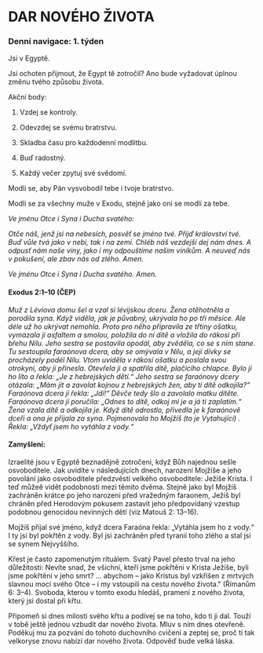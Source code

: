 # DAR NOVÉHO ŽIVOTA

### Denní navigace: 1. týden

Jsi v Egyptě.

Jsi ochoten přijmout, že Egypt tě zotročil? Ano bude vyžadovat úplnou změnu tvého způsobu života.

Akční body:
1. Vzdej se kontroly.

2. Odevzdej se svému bratrstvu.

3. Skladba času pro každodenní modlitbu.

4. Buď radostný.

5. Každý večer zpytuj své svědomí.

Modli se, aby Pán vysvobodil tebe i tvoje bratrstvo.

Modli se za všechny muže v Exodu, stejně jako oni se modlí za tebe.

*Ve jménu Otce i Syna i Ducha svatého:*

*Otče náš, jenž jsi na nebesích,*
*posvěť se jméno tvé.*
*Přijď království tvé.*
*Buď vůle tvá jako v nebi, tak i na zemi.*
*Chléb náš vezdejší dej nám dnes.*
*A odpusť nám naše viny,*
*jako i my odpouštíme našim viníkům.*
*A neuveď nás v pokušení,*
*ale zbav nás od zlého.*
*Amen.*

*Ve jménu Otce i Syna i Ducha svatého. Amen.*

#### Exodus 2:1–10 (ČEP)
*Muž z Léviova domu šel a vzal si lévijskou dceru. Žena otěhotněla a porodila syna. Když viděla, jak je půvabný, ukrývala ho po tři měsíce. Ale déle už ho ukrývat nemohla. Proto pro něho připravila ze třtiny ošatku, vymazala ji asfaltem a smolou, položila do ní dítě a vložila do rákosí při břehu Nilu. Jeho sestra se postavila opodál, aby zvěděla, co se s ním stane. Tu sestoupila faraónova dcera, aby se omývala v Nilu, a její dívky se procházely podél Nilu. Vtom uviděla v rákosí ošatku a poslala svou otrokyni, aby ji přinesla. Otevřela ji a spatřila dítě, plačícího chlapce. Bylo jí ho líto a řekla: „Je z hebrejských dětí.“ Jeho sestra se faraónovy dcery otázala: „Mám jít a zavolat kojnou z hebrejských žen, aby ti dítě odkojila?“ Faraónova dcera jí řekla: „Jdi!“ Děvče tedy šlo a zavolalo matku dítěte. Faraónova dcera jí poručila: „Odnes to dítě, odkoj mi je a já ti zaplatím.“ Žena vzala dítě a odkojila je. Když dítě odrostlo, přivedla je k faraónově dceři a ona je přijala za syna. Pojmenovala ho Mojžíš (to je Vytahující) . Řekla: „Vždyť jsem ho vytáhla z vody.“*

#### Zamyšlení:
Izraelité jsou v Egyptě beznadějně zotročeni, když Bůh najednou sešle osvoboditele. Jak uvidíte v následujících dnech, narození Mojžíše a jeho povolání jako osvoboditele předzvěstí velkého osvoboditele: Ježíše Krista. I teď můžeě vidět podobnosti mezi těmito dvěma. Stejně jako byl Mojžíš zachráněn krátce po jeho narození před vražedným faraonem, Ježíš byl chráněn před Herodovým pokusem zastavit jeho předpovídaný vzestup podobnou genocidou nevinných dětí (viz Matouš 2: 13–16).

Mojžíš přijal své jméno, když dcera Faraóna řekla: „Vytáhla jsem ho z vody.“ I ty jsi byl pokřtěn z vody. Byl jsi zachráněn před tyranií toho zlého a stal jsi se synem Nejvyššího.

Křest je často zapomenutým rituálem. Svatý Pavel přesto trval na jeho důležitosti: Nevíte snad, že všichni, kteří jsme pokřtěni v Krista Ježíše, byli jsme pokřtěni v jeho smrt? ... abychom – jako Kristus byl vzkříšen z mrtvých slavnou mocí svého Otce – i my vstoupili na cestu nového života." (Římanům 6: 3–4). Svoboda, kterou v tomto exodu hledáš, pramení z nového života, který jsi dostal při křtu.

Připomeň si dnes milosti svého křtu a podívej se na toho, kdo ti ji dal. Touží v tobě ještě jednou vzbudit dar nového života. Mluv s ním dnes otevřeně. Poděkuj mu za pozvání do tohoto duchovního cvičení a zeptej se, proč ti tak velkoryse znovu nabízí dar nového života. Odpověď bude velká láska.
